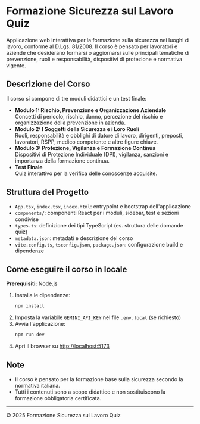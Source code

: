 
# Formazione Sicurezza sul Lavoro Quiz

Applicazione web interattiva per la formazione sulla sicurezza nei luoghi di lavoro, conforme al D.Lgs. 81/2008. Il corso è pensato per lavoratori e aziende che desiderano formarsi o aggiornarsi sulle principali tematiche di prevenzione, ruoli e responsabilità, dispositivi di protezione e normativa vigente.

## Descrizione del Corso

Il corso si compone di tre moduli didattici e un test finale:

- **Modulo 1: Rischio, Prevenzione e Organizzazione Aziendale**  
   Concetti di pericolo, rischio, danno, percezione del rischio e organizzazione della prevenzione in azienda.
- **Modulo 2: I Soggetti della Sicurezza e i Loro Ruoli**  
   Ruoli, responsabilità e obblighi di datore di lavoro, dirigenti, preposti, lavoratori, RSPP, medico competente e altre figure chiave.
- **Modulo 3: Protezione, Vigilanza e Formazione Continua**  
   Dispositivi di Protezione Individuale (DPI), vigilanza, sanzioni e importanza della formazione continua.
- **Test Finale**  
   Quiz interattivo per la verifica delle conoscenze acquisite.

## Struttura del Progetto

- `App.tsx`, `index.tsx`, `index.html`: entrypoint e bootstrap dell'applicazione
- `components/`: componenti React per i moduli, sidebar, test e sezioni condivise
- `types.ts`: definizione dei tipi TypeScript (es. struttura delle domande quiz)
- `metadata.json`: metadati e descrizione del corso
- `vite.config.ts`, `tsconfig.json`, `package.json`: configurazione build e dipendenze

## Come eseguire il corso in locale

**Prerequisiti:** Node.js

1. Installa le dipendenze:
    ```bash
    npm install
    ```
2. Imposta la variabile `GEMINI_API_KEY` nel file `.env.local` (se richiesto)
3. Avvia l'applicazione:
    ```bash
    npm run dev
    ```
4. Apri il browser su [http://localhost:5173](http://localhost:5173)

## Note

- Il corso è pensato per la formazione base sulla sicurezza secondo la normativa italiana.
- Tutti i contenuti sono a scopo didattico e non sostituiscono la formazione obbligatoria certificata.

---
© 2025 Formazione Sicurezza sul Lavoro Quiz
